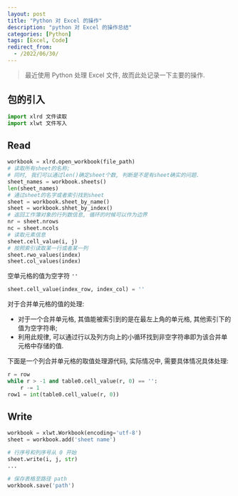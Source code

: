 ```yaml
---
layout: post
title: "Python 对 Excel 的操作"
description: "python 对 Excel 的操作总结"
categories: [Python]
tags: [Excel, Code]
redirect_from:
  - /2022/06/30/
---
```


> 最近使用 Python 处理 Excel 文件, 故而此处记录一下主要的操作.

## 包的引入

```python
import xlrd 文件读取
import xlwt 文件写入
```

## Read

```python
workbook = xlrd.open_workbook(file_path)
# 读取所有sheet的名称;
# 同时, 我们可以通过len()确定sheet个数, 判断是不是有sheet确实的问题.
sheet_names = workbook.sheets()
len(sheet_names)
# 通过sheet的名字或者索引找到sheet
sheet = workbook.sheet_by_name()
sheet = workbook.shhet_by_index()
# 返回工作簿对象的行列数信息, 循环的时候可以作为边界
nr = sheet.nrows
nc = sheet.ncols
# 读取元素信息
sheet.cell_value(i, j)
# 按照索引读取某一行或者某一列
sheet.rwo_values(index)
sheet.col_values(index)
```

空单元格的值为空字符 `''`

```python
sheet.cell_value(index_row, index_col) = ''
```

对于合并单元格的值的处理:

- 对于一个合并单元格, 其值能被索引到的是在最左上角的单元格, 其他索引下的值为空字符串;
- 利用此规律, 可以通过行以及列方向上的小循环找到非空字符串即为该合并单元格中存储的值.

下面是一个列合并单元格的取值处理源代码, 实际情况中, 需要具体情况具体处理:

```python
r = row
while r > -1 and table0.cell_value(r, 0) == '':
    r -= 1
row1 = int(table0.cell_value(r, 0))
```

## Write

```python
workbook = xlwt.Workbook(encoding='utf-8')
sheet = workbook.add('sheet name')

# 行序号和列序号从 0 开始 
sheet.write(i, j, str)
...

# 保存表格至路径 path
workbook.save('path')
```
